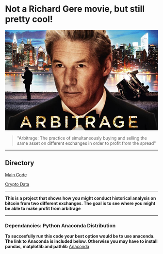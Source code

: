 # Not a Richard Gere movie, but still pretty cool!
![Arbitrage Image](images/R.jpg)

>"Arbitrage: The practice of simultaneously buying and selling the same asset on different exchanges in order to profit from the spread"

---
## Directory
[Main Code](Starter_Code/crypto_arbitrage.ipynb)

[Crypto Data](Starter_Code/Resources)

---

**This is a project that shows how you might conduct historical analysis on bitcoin from two different exchanges. The goal is to see where you might be able to make profit from arbitrage**

---

### Dependancies: Python Anaconda Distribution
**To succesfully run this code your best option would be to use anaconda. The link to Anaconda is included below. Otherwise you may have to install pandas, matplotlib and pathlib**
[Anaconda](https://www.anaconda.com/)
